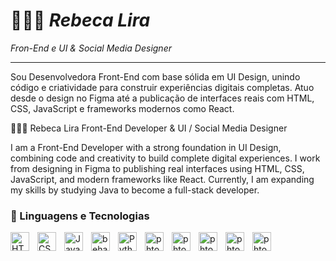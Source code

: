 # 👩🏻‍💻 *Rebeca Lira*

*Fron-End e UI & Social Media Designer* 

---
Sou Desenvolvedora Front-End com base sólida em UI Design, unindo código e criatividade para construir experiências digitais completas. Atuo desde o design no Figma até a publicação de interfaces reais com HTML, CSS, JavaScript e frameworks modernos como React.

👩🏻‍💻 Rebeca Lira
Front-End Developer & UI / Social Media Designer

I am a Front-End Developer with a strong foundation in UI Design, combining code and creativity to build complete digital experiences. I work from designing in Figma to publishing real interfaces using HTML, CSS, JavaScript, and modern frameworks like React.
Currently, I am expanding my skills by studying Java to become a full-stack developer.



### 🤖 Linguagens e Tecnologias

<img 
    align="left" 
    alt="HTML"
    title="HTML" 
    width="30px" 
    style="padding-right: 10px;" 
    src="https://cdn.jsdelivr.net/gh/devicons/devicon@latest/icons/html5/html5-original.svg" 
/>
<img 
    align="left" 
    alt="CSS" 
    title="CSS"
    width="30px" 
    style="padding-right: 10px;" 
    src="https://cdn.jsdelivr.net/gh/devicons/devicon@latest/icons/css3/css3-original.svg" 
/>

<img 
    align="left" 
    alt="JavaScript" 
    title="JavaScript"
    width="30px" 
    style="padding-right: 10px;" 
    src="https://cdn.jsdelivr.net/gh/devicons/devicon@latest/icons/javascript/javascript-original.svg" 
/> 

<img 
    align="left" 
    alt="behance" 
    title="behance"
    width="30px" 
    style="padding-right: 10px;" 
    src="https://cdn.jsdelivr.net/gh/devicons/devicon@latest/icons/behance/behance-original.svg" 
/>
<img 
    align="left" 
    alt="Python" 
    title="Python"
    width="30px" 
    style="padding-right: 10px;" 
    src="https://cdn.jsdelivr.net/gh/devicons/devicon@latest/icons/python/python-original.svg" 
/>

<img 
    align="left"  
    alt="phto" 
    title="Photo"
    width="30px" 
    style="padding-right: 10px;" 
    src="https://cdn.jsdelivr.net/gh/devicons/devicon@latest/icons/react/react-original.svg"
 />
 
<img 
    align="left"  
    alt="phto" 
    title="Photo"
    width="30px" 
    style="padding-right: 10px;" 
    src="https://cdn.jsdelivr.net/gh/devicons/devicon@latest/icons/nodejs/nodejs-original.svg"
 />

 
<img 
    align="left"  
    alt="phto" 
    title="Photo"
    width="30px" 
    style="padding-right: 10px;" 
    src="https://cdn.jsdelivr.net/gh/devicons/devicon@latest/icons/figma/figma-original.svg"
/>


<img 
    align="left"  
    alt="phto" 
    title="Photo"
    width="30px" 
    style="padding-right: 10px;" 
    src="https://cdn.jsdelivr.net/gh/devicons/devicon@latest/icons/illustrator/illustrator-plain.svg"
/>

<img 
    align="left"  
    alt="phto" 
    title="Photo"
    width="30px" 
    style="padding-right: 10px;" 
    src="https://cdn.jsdelivr.net/gh/devicons/devicon@latest/icons/photoshop/photoshop-original.svg" 
/>


